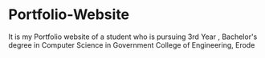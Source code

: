 # Portfolio-Website
It is my Portfolio website of a student who is pursuing 3rd Year , Bachelor's degree in Computer Science in Government College of Engineering, Erode
